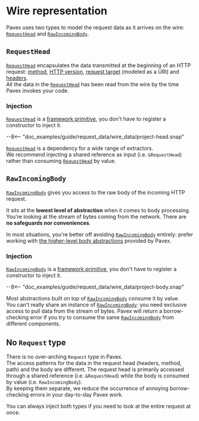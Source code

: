 # Wire representation

Pavex uses two types to model the request data as it arrives on the wire: [`RequestHead`][RequestHead]
and [`RawIncomingBody`][RawIncomingBody].  

## `RequestHead`

[`RequestHead`][RequestHead] encapsulates the data transmitted at the beginning of an HTTP request: [method][RequestHead::method],
[HTTP version][RequestHead::version], [request target][RequestHead::uri] (modeled as a URI)
and [headers][RequestHead::headers].  
All the data in the [`RequestHead`][RequestHead] has been read from the wire by the time Pavex
invokes your code.

### Injection

[`RequestHead`][RequestHead] is a [framework primitive](../dependency_injection/core_concepts/framework_primitives.md), 
you don't have to register a constructor to inject it.  

--8<-- "doc_examples/guide/request_data/wire_data/project-head.snap"

[`RequestHead`][RequestHead] is a dependency for a wide range of extractors.  
We recommend injecting a shared reference as input (i.e. `&RequestHead`)
rather than consuming [`RequestHead`][RequestHead] by value.

## `RawIncomingBody`

[`RawIncomingBody`][RawIncomingBody] gives you access to the raw body of the incoming HTTP request.  

It sits at the **lowest level of abstraction** when it comes to body processing.
You're looking at the stream of bytes coming from the network.
There are **no safeguards nor conveniences**.

In most situations, you're better off avoiding [`RawIncomingBody`][RawIncomingBody] entirely: prefer working with [the
higher-level body abstractions](body.md) provided by Pavex.

### Injection

[`RawIncomingBody`][RawIncomingBody] is a [framework primitive](../dependency_injection/core_concepts/framework_primitives.md),
you don't have to register a constructor to inject it.

--8<-- "doc_examples/guide/request_data/wire_data/project-body.snap"

Most abstractions built on top of [`RawIncomingBody`][RawIncomingBody] consume it by value.  
You can't really share an instance of [`RawIncomingBody`][RawIncomingBody]: you need exclusive access to pull
data from the stream of bytes.
Pavex will return a borrow-checking error if you try to consume the same [`RawIncomingBody`][RawIncomingBody] from different components.

## No `Request` type

There is no over-arching `Request` type in Pavex.  
The access patterns for the data in the request head (headers, method, path) 
and the body are different. The request head is primarily accessed through a shared reference
(i.e. `&RequestHead`) while the body is consumed by value (i.e. `RawIncomingBody`).  
By keeping them separate, we reduce the occurrence of annoying borrow-checking errors
in your day-to-day Pavex work.  

You can always inject both types if you need to look at the entire request at once.

[RequestHead]: ../../api_reference/pavex/request/struct.RequestHead.html
[RequestHead::version]: ../../api_reference/pavex/request/struct.RequestHead.html#structfield.version
[RequestHead::method]: ../../api_reference/pavex/request/struct.RequestHead.html#structfield.method
[RequestHead::headers]: ../../api_reference/pavex/request/struct.RequestHead.html#structfield.headers
[RequestHead::uri]: ../../api_reference/pavex/request/struct.RequestHead.html#structfield.uri
[RawIncomingBody]: ../../api_reference/pavex/request/body/struct.RawIncomingBody.html
